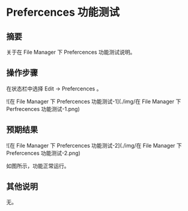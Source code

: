 # Prefercences 功能测试

## 摘要

关于在 File Manager 下 Prefercences 功能测试说明。

## 操作步骤

在状态栏中选择 Edit -> Prefercences 。

![在 File Manager 下 Prefercences 功能测试-1](./img/在 File Manager 下 Perfrecences 功能测试-1.png)

## 预期结果

![在 File Manager 下 Prefercences 功能测试-2](./img/在 File Manager 下 Prefercences 功能测试-2.png)

如图所示，功能正常运行。

## 其他说明

无。
